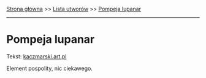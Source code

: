 [Strona główna](../index.md) >> [Lista utworów](../list.md) >> [Pompeja lupanar](452.md)

---

# Pompeja lupanar

Tekst: [kaczmarski.art.pl](https://www.kaczmarski.art.pl/tworczosc/wiersze/pompeja-lupanar/)

Element pospolity, nic ciekawego.